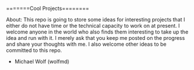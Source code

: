 
=======Cool Projects========

About:
This repo is going to store some ideas for interesting projects that I either do not have time or the technical capacity to work on at present. I welcome anyone in the world who also finds them interesting to take up the idea and run with it. I merely ask that you keep me posted on the progress and share your thoughts with me. I also welcome other ideas to be committed to this repo. 

 - Michael Wolf (wolfmd)
